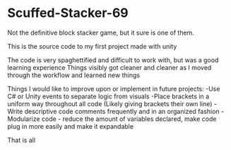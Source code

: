 # Scuffed-Stacker-69
Not the definitive block stacker game, but it sure is one of them.

This is the source code to my first project made with unity

The code is very spaghettified and difficult to work with, but was a good learning experience
Things visibly got cleaner and cleaner as I moved through the workflow and learned new things

Things I would like to improve upon or implement in future projects:
    -Use C# or Unity events to separate logic from visuals
    -Place brackets in a uniform way throughout all code (Likely giving brackets their own line)
    -Write descriptive code comments frequently and in an organized fashion
    -Modularize code - reduce the amount of variables declared, make code plug in more easily and make it expandable

That is all